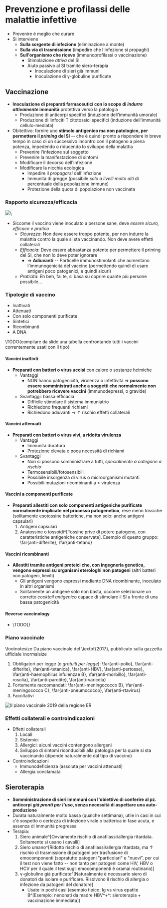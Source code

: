 # Prevenzione e profilassi delle malattie infettive
- Prevenire è meglio che curare
- Si interviene
    - __Sulla sorgente di infezione__ (eliminazione a monte)
    - __Sulla via di trasmissione__ (impedire che l'infezione si propaghi)
    - __Sull'organismo che riceve__ (immunoprofilassi o vaccinazione)
        - Stimolazione _attiva_ del SI
        - Aiuto passivo al SI tramite siero-terapia
            - Inoculazione di sieri già immuni
            - Inoculazione di γ-globuline purificate

## Vaccinazione
- __Inoculazione di preparati farmaceutici con lo scopo di _indurre attivamente_ immunità__ protettiva verso la patologia
    - Produzione di anticorpi specifici (induzione dell'immunità umorale)
    - Produzione di linfociti T citotossici specifici (induzione dell'immunità cellulo-mediata)
- Obitettivo: fornire uno __stimolo antigenico ma non patologico, per permettere il _priming_ del SI__ -- che è quindi pronto a rispondere in breve tempo in caso di un successivo incontro con il patogeno a piena potenza, impedendo o riducendo lo sviluppo della malattia
    - Prevenire l'infezione sul soggetto
    - Prevenire la manifestazione di sintomi
    - Modificare il decorso dell'infezione
    - Modificare la nicchia ecologica
        - Impedire il _propagarsi_ dell'infezione
        - Immunità di gregge (possibile _solo a livelli molto alti_ di percentuale della popolazione immune)
        - Protezione della quota di popolazione non vaccinata


### Rapporto sicurezza/efficacia

![](img/differenti-classi-vaccini.png)\ 

- Siccome il vaccino viene inoculato a persone sane, deve _essere sicuro, efficace e pratico_
    - _Sicurezza_: Non deve essere troppo potente, per non indurre la malattia contro la quale si sta vaccinando. Non deve avere effetti collaterali
    - _Efficacia_: Deve essere abbastanza potente per permettere il priming del SI, che non lo deve poter ignorare
        - ⇒ __Adiuvanti__ -- Particelle immunostimolanti che aumentano l'immunogenicità del vaccino (permettendo quindi di usare antigeni poco patogenici, e quindi sicuri)
    - _Praticità_: Eh beh, fai te, si basa su coprire quante più persone possibile...

### Tipologie di vaccino
- Inattivati
- Attenuati
- Con solo componenti purificate
- Sintetici
- Ricombinanti
- A DNA

\TODO{compilare da slide una tabella confrontando tutti i vaccini correntemente usati con il tipo}

#### Vaccini inattivti
- __Preparati con batteri o virus uccisi__ con calore o sostanze hcimiche
    - Vantaggi
        - NON hanno patogenicità, virulenza o infettività ⇒ __possono essere somministrati anche a soggetti che normalmente non potrebbero ricevere vaccini__ (immunodepressi, o gravide)
    - Svantaggi: bassa efficacia
        - Difficile stimolare il sistema immuniatrio
        - Richiedono frequenti richiami
        - Richiedono adiuvanti ⇒ ↑ rischio effetti collaterali

#### Vaccini attenuati
- __Preparati con batteri o virus vivi, a ridotta virulenza__
    - Vantaggi
        - Immunità duratura
        - Protezione elevata e poca necessità di richiami
    - Svantaggi
        - Non si possono somministrare a tutti, _specialmente a categorie a rischio_
        - Termosensibili/fotosensibili
        - Possibile insorgenza di virus o microorganismi mutanti
        - Possibili mutazioni ricombinanti a > virulenza

#### Vaccini a componenti purificate
- __Preparati allestiti con solo componenti antigeniche purificate normalmente implicate nel processo patogenetico__, rese meno tossiche (solitamente esotossine batteriche, ma non solo: anche antigeni capsulari)
    1. Antigeni capsulari
    2. Anatossine o tossoidi^[Tossine prive di potere patogeno, con caratteristiche antigeniche conservate]. Esempio di questo gruppo: \far{anti-difterite}, \far{anti-tetano}

#### Vaccini ricombinanti
- __Allestiti tramite antigeni proteici che, con ingegneria genetica, vengono espressi su organismi eterologhi non patogeni__ (altri batteri non patogeni, lieviti)
    - Gli antigeni vengono espressi mediante DNA ricombinante, inoculato in altri organismi
    - Solitamente un antigene solo non basta, occorre selezionare un corretto _cocktail antigenico_ capace di stimolare il SI a fronte di una bassa patogenicità

#### Reverse vaccinology
- \TODO{}

### Piano vaccinale

\footnotesize
Da piano vaccinale del \textbf{2017}, pubblicato sulla gazzetta ufficiale
\normalsize

1. Obbligatori per legge (e _gratuiti per legge_): \far{anti-polio}, \far{anti-difterite}, \far{anti-tetanica}, \far{anti-HBV}, \far{anti-pertosse}, \far{anti-haemophilus infulenzae B}, \far{anti-morbillo}, \far{anti-rosolia}, \far{anti-parotite}, \far{anti-varicela}
2. Fortemente raccomandati: \far{anti-meningococco B}, \far{anti-meningococco C}, \far{anti-pneumococco}, \far{anti-rtavirus}
3. Facoltativi


![Il piano vaccinale 2019 della regione ER](img/piano-vaccinale-emilia-romagna-2019.png)


### Effetti collaterali e controindicazioni
- Effetti collaterali
    1. Locali
    2. Sistemici
    3. Allergici: alcuni vaccini contengono allergeni
    4. Sviluppo di sintomi riconducibili alla patologia per la quale si sta vaccinando (dipende naturalmente dal tipo di vaccino)
- Controindicazioni
    - Immunodeficienza (assoluta per vaccini attenuati)
    - Allergia conclamata

## Sieroterapia
- __Somministrazione di sieri immmuni con l'obiettivo di conferire al pz. anticorpi _già pronti per l'uso_, senza necessità di aspettare una auto-produzione__
- Durata naturalmente molto bassa (qualche settimana), utile in casi in cui c'è sospetto o certezza di infezione virale o batterica in fase acuta, e assenza di immunità pregressa
- Terapia:
    1. Siero animale^[Ovviamente rischio di anafilassi/allergia ritardata. Soltamente si usano i cavalli]
    2. Siero umano^[Ridotto rischio di anafilassi/allergia ritardata, ma ↑ rischio di trasmissione di patogeni per trasfusione di emocomponenti (sopratutto patogeni "particolari" e "nuovi", per cui il test non viene fatto -- non tanto per patogeni come HIV, HBV o HCV per il quale il test sugli emocomponenti è oramai routinario)]
    3. γ-globuline già purificate^[Naturalmente è necessario siero di donatori da isolare e purificare. Risolvono il rischio di allergia o infezione da patogeni del donatore]
        - Usate in pochi casi (esempio tipico: Ig vs virus epatite B^[Esempio: nenonati da madre HBV^+^: sieroterapia + vaccinazione immediata])
